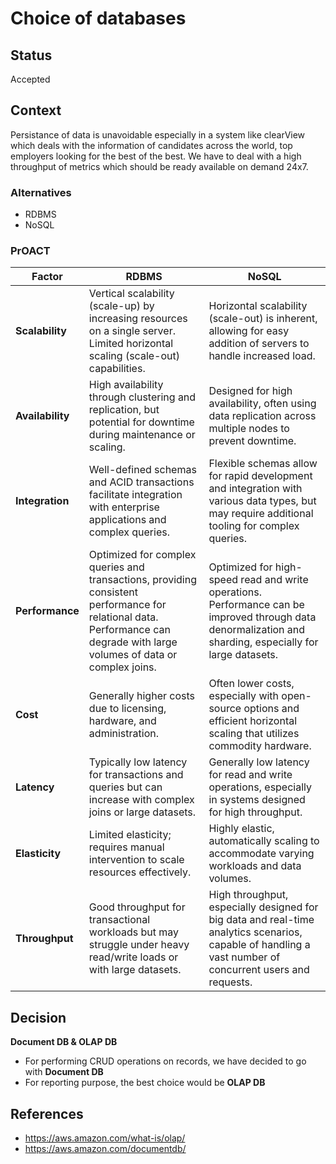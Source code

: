 # Choice of databases

## Status
Accepted

## Context
Persistance of data is unavoidable especially in a system like clearView which deals with the information of candidates across the world, top employers looking for the best of the best. We have to deal with a high throughput of metrics which should be ready available on demand 24x7.

### Alternatives
* RDBMS
* NoSQL

### PrOACT
| Factor         | **RDBMS**                                                   | **NoSQL**                                                    |
| -------------- | -----------------------------------------------------------| ----------------------------------------------------------- |
| **Scalability**| Vertical scalability (scale-up) by increasing resources on a single server. Limited horizontal scaling (scale-out) capabilities. | Horizontal scalability (scale-out) is inherent, allowing for easy addition of servers to handle increased load. |
| **Availability**| High availability through clustering and replication, but potential for downtime during maintenance or scaling. | Designed for high availability, often using data replication across multiple nodes to prevent downtime. |
| **Integration**| Well-defined schemas and ACID transactions facilitate integration with enterprise applications and complex queries. | Flexible schemas allow for rapid development and integration with various data types, but may require additional tooling for complex queries. |
| **Performance**| Optimized for complex queries and transactions, providing consistent performance for relational data. Performance can degrade with large volumes of data or complex joins. | Optimized for high-speed read and write operations. Performance can be improved through data denormalization and sharding, especially for large datasets. |
| **Cost**       | Generally higher costs due to licensing, hardware, and administration. | Often lower costs, especially with open-source options and efficient horizontal scaling that utilizes commodity hardware. |
| **Latency**    | Typically low latency for transactions and queries but can increase with complex joins or large datasets. | Generally low latency for read and write operations, especially in systems designed for high throughput. |
| **Elasticity** | Limited elasticity; requires manual intervention to scale resources effectively. | Highly elastic, automatically scaling to accommodate varying workloads and data volumes. |
| **Throughput** | Good throughput for transactional workloads but may struggle under heavy read/write loads or with large datasets. | High throughput, especially designed for big data and real-time analytics scenarios, capable of handling a vast number of concurrent users and requests. |

## Decision
**Document DB & OLAP DB**
* For performing CRUD operations on records, we have decided to go with **Document DB**
* For reporting purpose, the best choice would be **OLAP DB**

## References
* https://aws.amazon.com/what-is/olap/
* https://aws.amazon.com/documentdb/